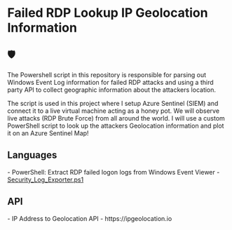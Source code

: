 # Failed RDP Lookup IP Geolocation Information

<h2>🛡️</h2>

The Powershell script in this repository is responsible for parsing out Windows Event Log information for failed RDP attacks and using a third party API to collect geographic information about the attackers location.

The script is used in this project where I setup Azure Sentinel (SIEM) and connect it to a live virtual machine acting as a honey pot. We will observe live attacks (RDP Brute Force) from all around the world. I will use a custom PowerShell script to look up the attackers Geolocation information and plot it on an Azure Sentinel Map!


<h2>Languages</h2>
- PowerShell: Extract RDP failed logon logs from Windows Event Viewer - <a href='https://github.com/ngisvold/Sentinel-Azure-RDP-Attack/blob/main/Security_Log_Exporter.ps1'>Security_Log_Exporter.ps1</a>

<h2>API</h2>
- IP Address to Geolocation API - https://ipgeolocation.io 
